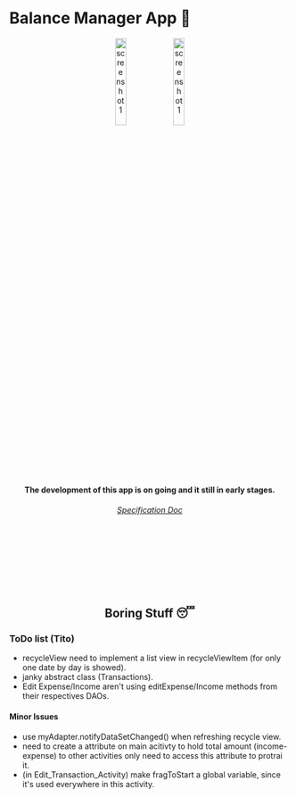 # Balance Manager App 📱


<p align="center">
  <img src="https://user-images.githubusercontent.com/61806906/198152657-cfb8c953-4f5a-4af8-86ce-58cae022fe9c.png" alt="screenshot 1" width="20%" height="20%"/>
  <img src="https://user-images.githubusercontent.com/61806906/198153631-c2633cd7-17f5-4f11-b734-d9e3defb0339.png" alt="screenshot 1" width="20%" height="20%"/>
</p>

<h4 align="center">
  The development of this app is on going and it still in early stages.
</h4>

<h6 align="center"> 
  <a href= "https://docs.google.com/document/d/1uwf9_W-jRhgGxdPYPdML0cEH8OpjavBO2DPHnatFzCg/edit"> Specification Doc </a>
</h6>
  
  
<br><br><br><br><br><br>

<h2 align="center">
  Boring Stuff 😴
</h2>

### ToDo list (Tito)

+ recycleView need to implement a list view in recycleViewItem (for only one date by day is showed).
+ janky abstract class (Transactions).
+ Edit Expense/Income aren't using editExpense/Income methods from their respectives DAOs.


#### Minor Issues
+ use  myAdapter.notifyDataSetChanged() when refreshing recycle view.
+ need to create a attribute on main acitivty to hold total amount (income-expense) to other activities only need to access this attribute to protrai it.
+ (in Edit_Transaction_Activity) make fragToStart a global variable, since it's used everywhere in this activity.
